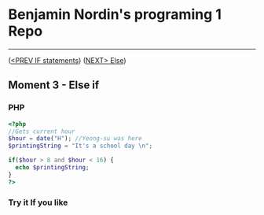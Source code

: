 #  Benjamin Nordin's programing 1 Repo #

***
([<PREV IF statements](./if.md)) ([NEXT\> Else](./else.md))

##  Moment 3 - Else if ##


### PHP ###

```php
<?php
//Gets current hour
$hour = date("H"); //Yeong-su was here
$printingString = "It's a school day \n";

if($hour > 8 and $hour < 16) {
  echo $printingString;
}
?>
```


### Try it If you like ###

<script src="//repl.it/embed/LdrX/2.js"></script>

